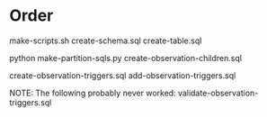 # Order

make-scripts.sh
create-schema.sql 
create-table.sql

python make-partition-sqls.py
create-observation-children.sql

create-observation-triggers.sql
add-observation-triggers.sql

NOTE: The following probably never worked:
 validate-observation-triggers.sql


